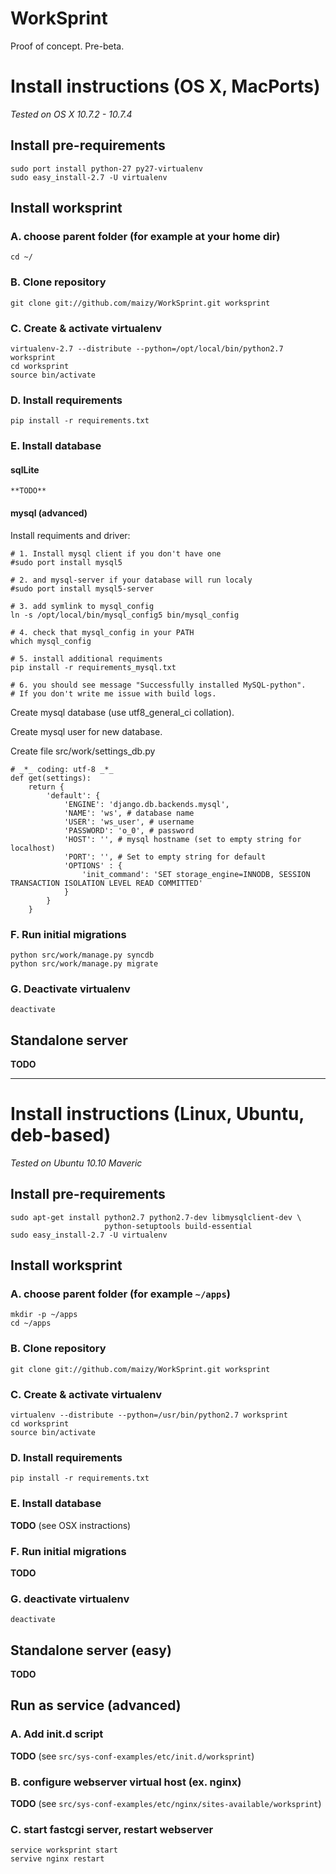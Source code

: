 # WorkSprint

Proof of concept. Pre-beta.



# Install instructions (OS X, MacPorts)

*Tested on OS X 10.7.2 - 10.7.4*

## Install pre-requirements

    sudo port install python-27 py27-virtualenv
    sudo easy_install-2.7 -U virtualenv

## Install worksprint

### A. choose parent folder (for example at your home dir)

    cd ~/


### B. Clone repository

    git clone git://github.com/maizy/WorkSprint.git worksprint


### C. Create & activate virtualenv

    virtualenv-2.7 --distribute --python=/opt/local/bin/python2.7 worksprint
    cd worksprint
    source bin/activate


### D. Install requirements

    pip install -r requirements.txt

### E. Install database
#### sqlLite

    **TODO**

#### mysql (advanced)

Install requiments and driver:

    # 1. Install mysql client if you don't have one
    #sudo port install mysql5

    # 2. and mysql-server if your database will run localy
    #sudo port install mysql5-server

    # 3. add symlink to mysql_config
    ln -s /opt/local/bin/mysql_config5 bin/mysql_config

    # 4. check that mysql_config in your PATH
    which mysql_config

    # 5. install additional requiments
    pip install -r requirements_mysql.txt

    # 6. you should see message "Successfully installed MySQL-python".
    # If you don't write me issue with build logs.


Create mysql database (use utf8_general_ci collation).

Create mysql user for new database.

Create file src/work/settings_db.py

    # _*_ coding: utf-8 _*_
    def get(settings):
        return {
            'default': {
                'ENGINE': 'django.db.backends.mysql',
                'NAME': 'ws', # database name
                'USER': 'ws_user', # username
                'PASSWORD': 'o_0', # password
                'HOST': '', # mysql hostname (set to empty string for localhost)
                'PORT': '', # Set to empty string for default
                'OPTIONS' : {
                    'init_command': 'SET storage_engine=INNODB, SESSION TRANSACTION ISOLATION LEVEL READ COMMITTED'
                }
            }
        }

### F. Run initial migrations

    python src/work/manage.py syncdb
    python src/work/manage.py migrate

### G. Deactivate virtualenv

    deactivate


## Standalone server
**TODO**

----


# Install instructions (Linux, Ubuntu, deb-based)

*Tested on Ubuntu 10.10 Maveric*

## Install pre-requirements

    sudo apt-get install python2.7 python2.7-dev libmysqlclient-dev \
                         python-setuptools build-essential
    sudo easy_install-2.7 -U virtualenv

## Install worksprint

### A. choose parent folder (for example `~/apps`)

    mkdir -p ~/apps
    cd ~/apps


### B. Clone repository

    git clone git://github.com/maizy/WorkSprint.git worksprint


### C. Create & activate virtualenv

    virtualenv --distribute --python=/usr/bin/python2.7 worksprint
    cd worksprint
    source bin/activate


### D. Install requirements

    pip install -r requirements.txt

### E. Install database

**TODO** (see OSX instractions)


### F. Run initial migrations

**TODO**

### G. deactivate virtualenv

    deactivate


## Standalone server (easy)
**TODO**

## Run as service (advanced)

### A. Add init.d script

**TODO**  (see `src/sys-conf-examples/etc/init.d/worksprint`)

### B. configure webserver virtual host (ex. nginx)

**TODO** (see `src/sys-conf-examples/etc/nginx/sites-available/worksprint`)

### C. start fastcgi server, restart webserver

    service worksprint start
    servive nginx restart
